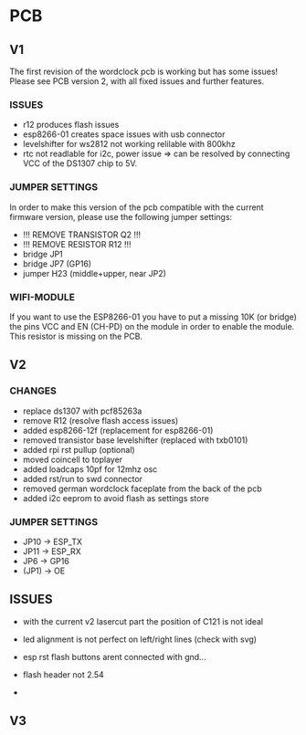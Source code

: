 # PCB



## V1

The first revision of the wordclock pcb is working but has some issues!
Please see PCB version 2, with all fixed issues and further features.

### ISSUES

* r12 produces flash issues
* esp8266-01 creates space issues with usb connector
* levelshifter for ws2812 not working relilable with 800khz
* rtc not readlable for i2c, power issue => can be resolved by connecting VCC of the DS1307 chip to 5V.

### JUMPER SETTINGS

In order to make this version of the pcb compatible with the current firmware version, please use the following jumper settings:

* !!! REMOVE TRANSISTOR Q2 !!!
* !!! REMOVE RESISTOR R12 !!!
* bridge JP1
* bridge JP7 (GP16)
* jumper H23 (middle+upper, near JP2)


### WIFI-MODULE

If you want to use the ESP8266-01 you have to put a missing 10K (or bridge) the pins VCC and EN (CH-PD) on the module in order to enable the module.
This resistor is missing on the PCB.





## V2



### CHANGES

* replace ds1307 with pcf85263a
* remove R12 (resolve flash access issues)
* added esp8266-12f (replacement for esp8266-01)
* removed transistor base levelshifter (replaced with txb0101)
* added rpi rst pullup (optional)
* moved coincell to toplayer
* added loadcaps 10pf for 12mhz osc
* added rst/run to swd connector
* removed german wordclock faceplate from the back of the pcb
* added i2c eeprom to avoid flash as settings store


### JUMPER SETTINGS

* JP10 -> ESP_TX
* JP11 -> ESP_RX
* JP6 -> GP16
* (JP1) -> OE  


## ISSUES

* with the current v2 lasercut part the position of C121 is not ideal
* led alignment is not perfect on left/right lines (check with svg)


* esp rst flash buttons arent connected with gnd...
* flash header not 2.54
* 

## V3
